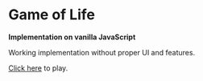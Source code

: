 # Game of Life
**Implementation on vanilla JavaScript**

Working implementation without proper UI and features.

[Click here](http://devlysh.com/playground/game_of_life) to play.